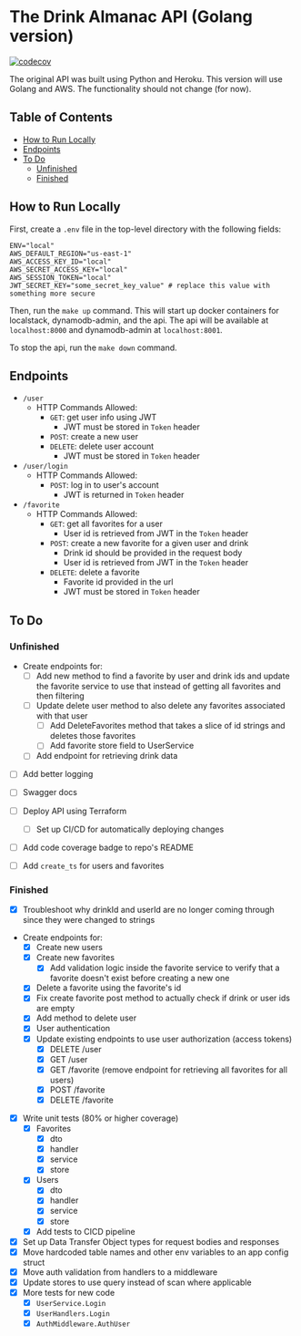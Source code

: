 # The Drink Almanac API (Golang version) <!-- omit in toc -->

[![codecov](https://codecov.io/gh/ryan-kp-miller/The-Drink-Almanac-API/branch/feature%2Fgo-api/graph/badge.svg?token=D5YMAWKNM4)](https://codecov.io/gh/ryan-kp-miller/The-Drink-Almanac-API)

The original API was built using Python and Heroku. This version will use Golang and AWS. The functionality should not change (for now).


## Table of Contents <!-- omit in toc -->

- [How to Run Locally](#how-to-run-locally)
- [Endpoints](#endpoints)
- [To Do](#to-do)
  - [Unfinished](#unfinished)
  - [Finished](#finished)


## How to Run Locally

First, create a `.env` file in the top-level directory with the following fields:
```
ENV="local"
AWS_DEFAULT_REGION="us-east-1"
AWS_ACCESS_KEY_ID="local"
AWS_SECRET_ACCESS_KEY="local"
AWS_SESSION_TOKEN="local"
JWT_SECRET_KEY="some_secret_key_value" # replace this value with something more secure
```

Then, run the `make up` command. This will start up docker containers for localstack, dynamodb-admin, and the api. The api will be available at `localhost:8000` and dynamodb-admin at `localhost:8001`.

To stop the api, run the `make down` command.


## Endpoints

- `/user`
  - HTTP Commands Allowed:
    - `GET`: get user info using JWT
      - JWT must be stored in `Token` header
    - `POST`: create a new user
    - `DELETE`: delete user account
      - JWT must be stored in `Token` header
- `/user/login`
  - HTTP Commands Allowed:
    - `POST`: log in to user's account
      - JWT is returned in `Token` header
- `/favorite`
  - HTTP Commands Allowed:
    - `GET`: get all favorites for a user
      - User id is retrieved from JWT in the `Token` header
    - `POST`: create a new favorite for a given user and drink
      - Drink id should be provided in the request body
      - User id is retrieved from JWT in the `Token` header
    - `DELETE`: delete a favorite
      - Favorite id provided in the url
      - JWT must be stored in `Token` header


## To Do

### Unfinished

- Create endpoints for:
  - [ ] Add new method to find a favorite by user and drink ids and update the favorite service to use that instead of getting all favorites and then filtering
  - [ ] Update delete user method to also delete any favorites associated with that user
    - [ ] Add DeleteFavorites method that takes a slice of id strings and deletes those favorites
    - [ ] Add favorite store field to UserService
  - [ ] Add endpoint for retrieving drink data
- [ ] Add better logging
- [ ] Swagger docs
- [ ] Deploy API using Terraform
  - [ ] Set up CI/CD for automatically deploying changes
- [ ] Add code coverage badge to repo's README
- [ ] Add `create_ts` for users and favorites


### Finished

- [x] Troubleshoot why drinkId and userId are no longer coming through since they were changed to strings
- Create endpoints for:
  - [x] Create new users
  - [x] Create new favorites
    - [x] Add validation logic inside the favorite service to verify that a favorite doesn't exist before creating a new one
  - [x] Delete a favorite using the favorite's id
  - [x] Fix create favorite post method to actually check if drink or user ids are empty
  - [x] Add method to delete user 
  - [x] User authentication
  - [x] Update existing endpoints to use user authorization (access tokens)
    - [x] DELETE /user
    - [x] GET /user
    - [x] GET /favorite (remove endpoint for retrieving all favorites for all users)
    - [x] POST /favorite
    - [x] DELETE /favorite
- [x] Write unit tests (80% or higher coverage)
  - [x] Favorites
    - [x] dto
    - [x] handler
    - [x] service
    - [x] store
  - [x] Users
    - [x] dto
    - [x] handler
    - [x] service
    - [x] store
  - [x] Add tests to CICD pipeline
- [x] Set up Data Transfer Object types for request bodies and responses
- [x] Move hardcoded table names and other env variables to an app config struct
- [x] Move auth validation from handlers to a middleware
- [x] Update stores to use query instead of scan where applicable
- [x] More tests for new code
  - [x] `UserService.Login`
  - [x] `UserHandlers.Login`
  - [x] `AuthMiddleware.AuthUser`